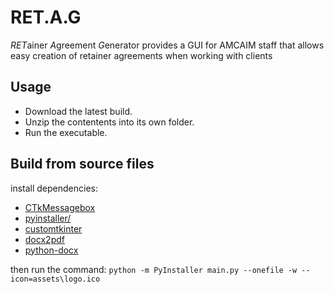 # RET.A.G
*RET*ainer *A*greement *G*enerator provides a GUI for AMCAIM staff that allows easy creation of retainer agreements when working with clients 

## Usage
- Download the latest build.
- Unzip the contentents into its own folder.
- Run the executable.

## Build from source files
install dependencies:
- [CTkMessagebox](https://pypi.org/project/CTkMessagebox/)
- [pyinstaller/](https://pypi.org/project/pyinstaller/)
- [customtkinter](https://pypi.org/project/customtkinter/)
- [docx2pdf](https://pypi.org/project/docx2pdf/)
- [python-docx](https://pypi.org/project/python-docx/)

then run the command:
```python -m PyInstaller main.py --onefile -w --icon=assets\logo.ico```
